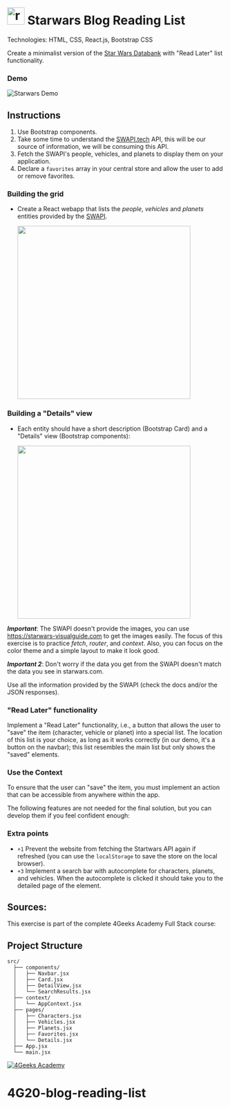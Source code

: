 # <img src="https://skillicons.dev/icons?i=react" height="40" alt="react logo"  /> Starwars Blog Reading List

Technologies: HTML, CSS, React.js, Bootstrap CSS

Create a minimalist version of the [Star Wars Databank](https://www.starwars.com/databank) with "Read Later" list functionality.

### Demo

![Starwars Demo](https://github.com/breatheco-de/exercise-starwars-blog-reading-list/blob/master/preview.gif?raw=true)

## Instructions

1. Use Bootstrap components.
2. Take some time to understand the [SWAPI.tech](https://www.swapi.tech/documentation) API, this will be our source of information, we will be consuming this API.
3. Fetch the SWAPI's people, vehicles, and planets to display them on your application.
4. Declare a `favorites` array in your central store and allow the user to add or remove favorites.

### Building the grid

- Create a React webapp that lists the _people_, _vehicles_ and _planets_ entities provided by the [SWAPI](https://www.swapi.tech/documentation).

   <img height="400" src="https://raw.githubusercontent.com/nachovz/projects/master/p/javascript/semi-senior/startwars-blog-reading-list/sw_data.png" />

### Building a "Details" view

- Each entity should have a short description (Bootstrap Card) and a "Details" view (Bootstrap components):

   <img height="400" src="https://raw.githubusercontent.com/nachovz/projects/master/p/javascript/semi-senior/startwars-blog-reading-list/sw_data_details.png" />

**_Important_**: The SWAPI doesn't provide the images, you can use https://starwars-visualguide.com to get the images easily. The focus of this exercise is to practice _fetch_, _router_, and _context_. Also, you can focus on the color theme and a simple layout to make it look good.

**_Important 2_**: Don't worry if the data you get from the SWAPI doesn't match the data you see in starwars.com.

Use all the information provided by the SWAPI (check the docs and/or the JSON responses).

### "Read Later" functionality

Implement a "Read Later" functionality, i.e., a button that allows the user to "save" the item (character, vehicle or planet) into a special list. The location of this list is your choice, as long as it works correctly (in our demo, it's a button on the navbar); this list resembles the main list but only shows the "saved" elements.

### Use the Context

To ensure that the user can "save" the item, you must implement an action that can be accessible from anywhere within the app.

The following features are not needed for the final solution, but you can develop them if you feel confident enough:

### Extra points

- `+1` Prevent the website from fetching the Startwars API again if refreshed (you can use the `localStorage` to save the store on the local browser).
- `+3` Implement a search bar with autocomplete for characters, planets, and vehicles. When the autocomplete is clicked it should take you to the detailed page of the element.

## Sources:

This exercise is part of the complete 4Geeks Academy Full Stack course:

## Project Structure

```
src/
  ├── components/
  │   ├── Navbar.jsx
  │   ├── Card.jsx
  │   ├── DetailView.jsx
  │   └── SearchResults.jsx
  ├── context/
  │   └── AppContext.jsx
  ├── pages/
  │   ├── Characters.jsx
  │   ├── Vehicles.jsx
  │   ├── Planets.jsx
  │   ├── Favorites.jsx
  │   └── Details.jsx
  ├── App.jsx
  └── main.jsx

```

[![4Geeks Academy](https://img.shields.io/badge/4Geeks%20Academy-blue.svg)](https://4geeks.com/interactive-coding-tutorial/contact-list-context)
# 4G20-blog-reading-list
